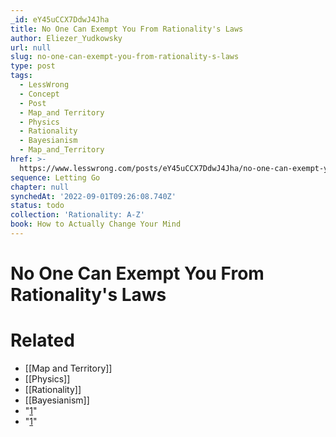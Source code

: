 ```yaml
---
_id: eY45uCCX7DdwJ4Jha
title: No One Can Exempt You From Rationality's Laws
author: Eliezer_Yudkowsky
url: null
slug: no-one-can-exempt-you-from-rationality-s-laws
type: post
tags:
  - LessWrong
  - Concept
  - Post
  - Map_and Territory
  - Physics
  - Rationality
  - Bayesianism
  - Map_and_Territory
href: >-
  https://www.lesswrong.com/posts/eY45uCCX7DdwJ4Jha/no-one-can-exempt-you-from-rationality-s-laws
sequence: Letting Go
chapter: null
synchedAt: '2022-09-01T09:26:08.740Z'
status: todo
collection: 'Rationality: A-Z'
book: How to Actually Change Your Mind
---
```


# No One Can Exempt You From Rationality's Laws


# Related

- [[Map and Territory]]
- [[Physics]]
- [[Rationality]]
- [[Bayesianism]]
- "[1](#fn1x72)"
- "[1](#fn1x72-bk)"